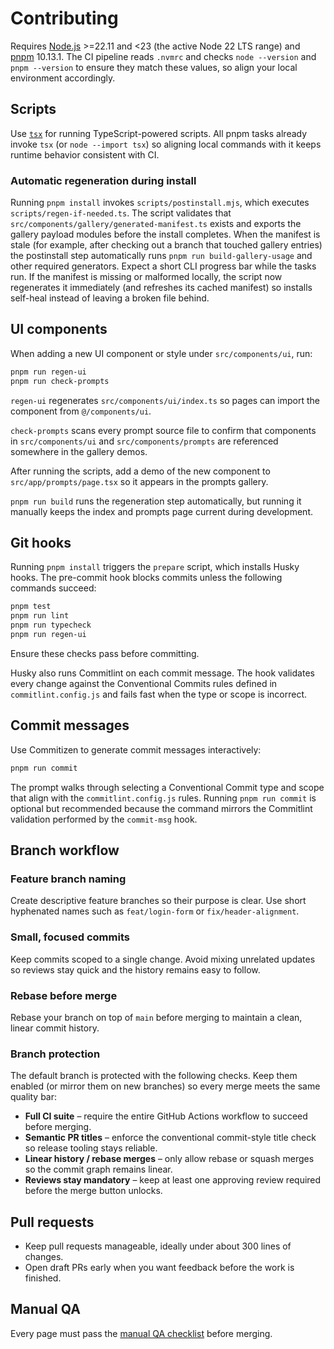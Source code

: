 # Contributing

Requires [Node.js](https://nodejs.org) >=22.11 and <23 (the active Node 22 LTS range) and [pnpm](https://pnpm.io) 10.13.1. The CI pipeline reads `.nvmrc` and checks `node --version` and `pnpm --version` to ensure they match these values, so align your local environment accordingly.

## Scripts

Use [`tsx`](https://github.com/esbuild-kit/tsx) for running TypeScript-powered scripts. All pnpm tasks already invoke `tsx` (or `node --import tsx`) so aligning local commands with it keeps runtime behavior consistent with CI.

### Automatic regeneration during install

Running `pnpm install` invokes `scripts/postinstall.mjs`, which executes `scripts/regen-if-needed.ts`. The script validates that `src/components/gallery/generated-manifest.ts` exists and exports the gallery payload modules before the install completes. When the manifest is stale (for example, after checking out a branch that touched gallery entries) the postinstall step automatically runs `pnpm run build-gallery-usage` and other required generators. Expect a short CLI progress bar while the tasks run. If the manifest is missing or malformed locally, the script now regenerates it immediately (and refreshes its cached manifest) so installs self-heal instead of leaving a broken file behind.

## UI components

When adding a new UI component or style under `src/components/ui`, run:

```bash
pnpm run regen-ui
pnpm run check-prompts
```

`regen-ui` regenerates `src/components/ui/index.ts` so pages can import the component from `@/components/ui`.

`check-prompts` scans every prompt source file to confirm that components in `src/components/ui` and `src/components/prompts` are referenced somewhere in the gallery demos.

After running the scripts, add a demo of the new component to `src/app/prompts/page.tsx` so it appears in the prompts gallery.

`pnpm run build` runs the regeneration step automatically, but running it manually keeps the index and prompts page current during development.

## Git hooks

Running `pnpm install` triggers the `prepare` script, which installs Husky hooks. The pre-commit hook blocks commits unless the following commands succeed:

```bash
pnpm test
pnpm run lint
pnpm run typecheck
pnpm run regen-ui
```

Ensure these checks pass before committing.

Husky also runs Commitlint on each commit message. The hook validates every change against the Conventional Commits rules defined in `commitlint.config.js` and fails fast when the type or scope is incorrect.

## Commit messages

Use Commitizen to generate commit messages interactively:

```bash
pnpm run commit
```

The prompt walks through selecting a Conventional Commit type and scope that align with the `commitlint.config.js` rules. Running `pnpm run commit` is optional but recommended because the command mirrors the Commitlint validation performed by the `commit-msg` hook.

## Branch workflow

### Feature branch naming

Create descriptive feature branches so their purpose is clear. Use short hyphenated names such as `feat/login-form` or `fix/header-alignment`.

### Small, focused commits

Keep commits scoped to a single change. Avoid mixing unrelated updates so reviews stay quick and the history remains easy to follow.

### Rebase before merge

Rebase your branch on top of `main` before merging to maintain a clean, linear commit history.

### Branch protection

The default branch is protected with the following checks. Keep them enabled (or mirror them on new branches) so every merge
meets the same quality bar:

- **Full CI suite** – require the entire GitHub Actions workflow to succeed before merging.
- **Semantic PR titles** – enforce the conventional commit-style title check so release tooling stays reliable.
- **Linear history / rebase merges** – only allow rebase or squash merges so the commit graph remains linear.
- **Reviews stay mandatory** – keep at least one approving review required before the merge button unlocks.

## Pull requests

- Keep pull requests manageable, ideally under about 300 lines of changes.
- Open draft PRs early when you want feedback before the work is finished.

## Manual QA

Every page must pass the [manual QA checklist](docs/qa-manual.md) before merging.

